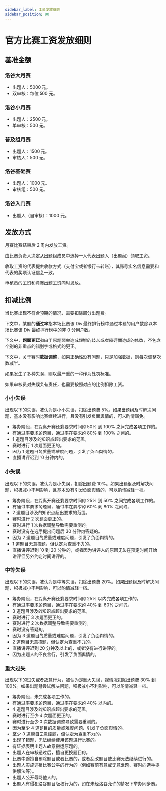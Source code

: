 ```yaml
---
sidebar_label: 工资发放细则
sidebar_position: 90
---
```


# 官方比赛工资发放细则

## 基准金额

### 洛谷大月赛

- 出题人：5000 元。
- 双审核：每位 500 元。

### 洛谷小月赛

- 出题人：2500 元。
- 单审核：500 元。

### 普及组月赛

- 出题人：1500 元。
- 审核人：500 元。

### 洛谷基础赛

- 出题人：1000 元。
- 审核组：500 元。

### 洛谷入门赛

- 出题人（自审核）：1000 元。

## 发放方式

月赛比赛结束后 2 周内发放工资。

由比赛负责人决定从出题组成员中选择一人代表出题人（出题组）领取工资。

收取工资的代表提供收款方式（支付宝或者银行卡转账），其账号实名信息需要和代表的奖项认证信息一致。

审核员的工资和月赛出题工资同时发放。

## 扣减比例

当比赛出现不符合预期的情况，需要扣除部分出题费。

下文中，某题的**通过率**指本场比赛该 Div 最终排行榜中通过本题的用户数除以本场比赛该 Div 最终排行榜中的非 0 分用户数。

下文中，**题面更正**指由于原题面会造成理解的歧义或者障碍而造成的修改，不包含个别的非重点的错别字或格式的更正。

下文中，关于赛时**数据调整**，如果正确性没有问题，只是加强数据，则每次调整次数减半。

如果发生了多种失误，则以最严重的一种作为处罚标准。

如果审核员对失误负有责任，也需要按照对应的比例扣除工资。

### 小小失误

出现以下的失误，被认为是小小失误，扣除出题费 5%。如果出题组及时解决问题，基本没有影响比赛继续进行，且没有引发负面舆情的，可以酌情豁免。

- 筹办阶段，在距离开赛还剩要求时间的 50% 到 100% 之间完成各项工作的。
- 有通过率要求的题目，通过率在要求的 80% 到 100% 之间的。
- 1 道题目涉及的知识点超出要求的范围。
- 赛时进行 1 次题面更正的。
- 因为 1 道题目的质量或难度问题，引发了负面舆情的。
- 直播讲评迟到 10 分钟内的。

### 小失误

出现以下的失误，被认为是小失误，扣除出题费 10%。如果出题组及时解决问题，积极减小不利影响，且基本没有引发负面舆情的，可以酌情减轻一档。

- 筹办阶段，在距离开赛还剩要求时间的 25% 到 50% 之间完成各项工作的。
- 有通过率要求的题目，通过率在要求的 60% 到 80% 之间的。
- 2 道题目涉及的知识点超出要求的范围。
- 赛时进行 2 次题面更正的。
- 赛时进行 1 次数据调整导致需要重测的。
- 赛时没有在选手提出问题后 30 分钟内答疑的。
- 因为 2 道题目的质量或难度问题，引发了负面舆情的。
- 1 道题目无意撞题，但认定为查重不力的。
- 直播讲评迟到 10 到 20 分钟的，或者因为讲评人的原因无法在预定时间开始讲评但另外约定时间讲评的。

### 中等失误

出现以下的失误，被认为是中等失误，扣除出题费 20%。如果出题组及时解决问题，积极减小不利影响，可以酌情减轻一档。

- 筹办阶段，在距离开赛还剩要求时间的 25% 以内完成各项工作的。
- 有通过率要求的题目，通过率在要求的 40% 到 60% 之间的。
- 3 道题目涉及的知识点超出要求的范围。
- 赛时进行 3 次题面更正的。
- 赛时进行 2 次数据调整导致需要重测的。
- 赛时没有答疑的。
- 因为 3 道题目的质量或难度问题，引发了负面舆情的。
- 2 道题目无意撞题，但认定为查重不力的。
- 直播讲评迟到 20 分钟及以上的，或者没有进行讲评的。
- 因为出题人的不良言行，引发了负面舆情的。

### 重大过失

出现以下的过失或者故意行为，被认为是重大失误，视情况扣除出题费 30% 到 100%。如果出题组尝试解决问题，积极减小不利影响，可以酌情减轻一档。

- 筹办阶段，未完成各项工作的。
- 有通过率要求的题目，通过率在要求的 40% 以内的。
- 4 道题目涉及的知识点超出要求的范围。
- 赛时进行至少 4 次题面更正的。
- 赛时进行至少 3 次数据调整导致需要重测的。
- 因为至少 4 道题目的质量或难度问题，引发了负面舆情的。
- 至少 3 道题目无意撞题，但认定为查重不力的。
- 出现了错题，无法继续使用该题进行比赛的。
- 有证据表明出题人故意搬运原题的。
- 出题人在审核通过后，擅自更换题目的。
- 比赛中途擅自删除题目或者比赛的，或者乱改题目使比赛无法继续进行的。
- 出题人实施违反比赛公平的行为的（例如赛前有意或无意泄题、赛时向选手提供解法等）。
- 出题人公开辱骂他人的。
- 出题人有侵犯洛谷题目版权行为的，如在未经洛谷允许的情况下举办同步赛。
